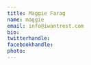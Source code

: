 ```yaml
---
title: Maggie Farag
name: maggie
email: info@iwantrest.com
bio: 
twitterhandle: 
facebookhandle: 
photo: 
---
```



